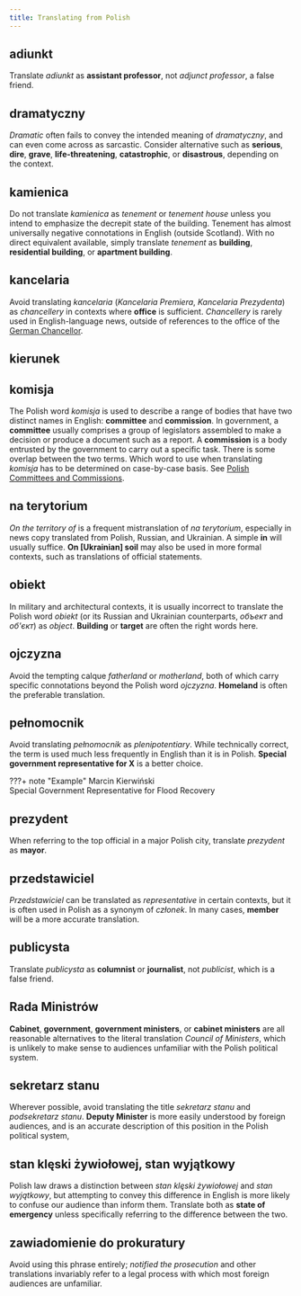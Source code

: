 ```yaml
---
title: Translating from Polish
---
```


## adiunkt

Translate _adiunkt_ as **assistant professor**, not _adjunct professor_, a false friend.

## dramatyczny

_Dramatic_ often fails to convey the intended meaning of _dramatyczny_, and can even come across as sarcastic. Consider alternative such as **serious**, **dire**, **grave**, **life-threatening**, **catastrophic**, or **disastrous**, depending on the context.

## kamienica

Do not translate _kamienica_ as _tenement_ or _tenement house_ unless you intend to emphasize the decrepit state of the building. Tenement has almost universally negative connotations in English (outside Scotland). With no direct equivalent available, simply translate _tenement_ as **building**, **residential building**, or **apartment building**.

## kancelaria

Avoid translating _kancelaria_ (_Kancelaria Premiera_, _Kancelaria Prezydenta_) as _chancellery_ in contexts where **office** is sufficient. _Chancellery_ is rarely used in English-language news, outside of references to the office of the [German Chancellor](https://en.wikipedia.org/wiki/German_Chancellery). 

## kierunek


## komisja

The Polish word _komisja_ is used to describe a range of bodies that have two distinct names in English: **committee** and **commission**. In government, a **committee** usually comprises a group of legislators assembled to make a decision or produce a document such as a report. A **commission** is a body entrusted by the government to carry out a specific task. There is some overlap between the two terms. Which word to use when translating _komisja_ has to be determined on case-by-case basis. See [Polish Committees and Commissions](Committees.md).

## na terytorium

_On the territory of_ is a frequent mistranslation of _na terytorium_, especially in news copy translated from Polish, Russian, and Ukrainian. A simple **in** will usually suffice. **On \[Ukrainian\] soil** may also be used in more formal contexts, such as translations of official statements.  

## obiekt

In military and architectural contexts, it is usually incorrect to translate the Polish word _obiekt_ (or its Russian and Ukrainian counterparts, _объект_ and _об'єкт_) as _object_. **Building** or **target** are often the right words here.  

## ojczyzna

Avoid the tempting calque _fatherland_ or _motherland_, both of which carry specific connotations beyond the Polish word _ojczyzna_. **Homeland** is often the preferable translation.

## pełnomocnik

Avoid translating _pełnomocnik_ as _plenipotentiary_. While technically correct, the term is used much less frequently in English than it is in Polish. **Special government representative for X** is a better choice.

???+ note "Example"
    Marcin Kierwiński  
    Special Government Representative for Flood Recovery  

## prezydent

When referring to the top official in a major Polish city, translate _prezydent_ as **mayor**.

## przedstawiciel

_Przedstawiciel_ can be translated as _representative_ in certain contexts, but it is often used in Polish as a synonym of _członek_. In many cases, **member** will be a more accurate translation. 

## publicysta

Translate _publicysta_ as **columnist** or **journalist**, not _publicist_, which is a false friend.

## Rada Ministrów

**Cabinet**, **government**, **government ministers**, or **cabinet ministers** are all reasonable alternatives to the literal translation _Council of Ministers_, which is unlikely to make sense to audiences unfamiliar with the Polish political system.

## sekretarz stanu

Wherever possible, avoid translating the title _sekretarz stanu_ and _podsekretarz stanu_. **Deputy Minister** is more easily understood by foreign audiences, and is an accurate description of this position in the Polish political system,

## stan klęski żywiołowej, stan wyjątkowy

Polish law draws a distinction between _stan klęski żywiołowej_ and _stan wyjątkowy_, but attempting to convey this difference in English is more likely to confuse our audience than inform them. Translate both as **state of emergency** unless specifically referring to the difference between the two.

## zawiadomienie do prokuratury

Avoid using this phrase entirely; _notified the prosecution_ and other translations invariably refer to a legal process with which most foreign audiences are unfamiliar.